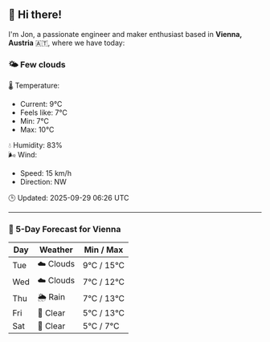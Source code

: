 ## 👋 Hi there!

I'm Jon, a passionate engineer and maker enthusiast based in **Vienna, Austria** 🇦🇹, where we have today:

### 🌤️ Few clouds 

🌡️ Temperature: 
* Current: 9°C
* Feels like: 7°C
* Min: 7°C 
* Max: 10°C  

💧 Humidity: 83%  
🌬️ Wind: 
* Speed: 15 km/h 
* Direction: NW  

🕒 Updated: 2025-09-29 06:26 UTC

---

### 📅 5-Day Forecast for Vienna

| Day | Weather | Min / Max |
|-----|---------|------------|
| Tue | ☁️ Clouds | 9°C / 15°C |
| Wed | ☁️ Clouds | 7°C / 12°C |
| Thu | 🌦️ Rain | 7°C / 13°C |
| Fri | 🌙 Clear | 5°C / 13°C |
| Sat | 🌙 Clear | 5°C / 7°C |
